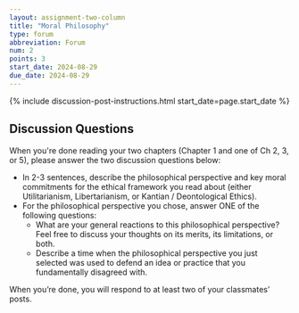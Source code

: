 ```yaml
---
layout: assignment-two-column
title: "Moral Philosophy"
type: forum
abbreviation: Forum
num: 2
points: 3
start_date: 2024-08-29
due_date: 2024-08-29
---
```



{% include discussion-post-instructions.html start_date=page.start_date %}

## Discussion Questions
When you're done reading your two chapters (Chapter 1 and one of Ch 2, 3, or 5), please answer the two discussion questions below:
* In 2-3 sentences, describe the philosophical perspective and key moral commitments for the ethical framework you read about (either Utilitarianism, Libertarianism, or Kantian / Deontological Ethics).
* For the philosophical perspective you chose, answer ONE of the following questions:
    * What are your general reactions to this philosophical perspective? Feel free to discuss your thoughts on its merits, its limitations, or both.
    * Describe a time when the philosophical perspective you just selected was used to defend an idea or practice that you fundamentally disagreed with.

When you’re done, you will respond to at least two of your classmates’ posts.